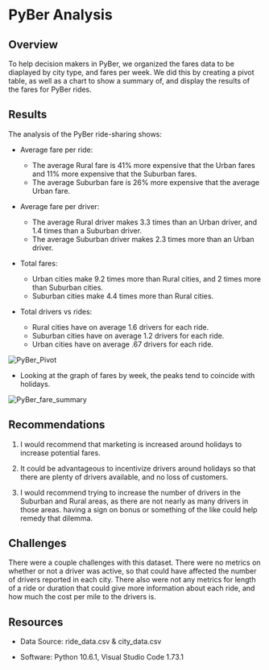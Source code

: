 # PyBer Analysis

## Overview

To help decision makers in PyBer, we organized the fares data to be diaplayed by city type, and fares per week. We did this by creating a pivot table, as well as a chart to show a summary of, and display the results of the fares for PyBer rides. 

## Results

The analysis of the PyBer ride-sharing shows:

* Average fare per ride:

    * The average Rural fare is 41% more expensive that the Urban fares and 11% more expensive that the Suburban fares.
    * The average Suburban fare is 26% more expensive that the average Urban fare.
    
* Average fare per driver:
    
    * The average Rural driver makes 3.3 times than an Urban driver, and 1.4 times than a Suburban driver.
    * The average Suburban driver makes 2.3 times more than an Urban driver.
    
* Total fares:

    * Urban cities make 9.2 times more than Rural cities, and 2 times more than Suburban cities.
    * Suburban cities make 4.4 times more than Rural cities.

* Total drivers vs rides:
 
    * Rural cities have on average 1.6 drivers for each ride.
    * Suburban cities have on average 1.2 drivers for each ride.
    * Urban cities have on average .67 drivers for each ride.
    
![PyBer_Pivot](https://user-images.githubusercontent.com/116474586/206328242-90e2e4e3-21c3-4562-b71f-3941a59f72fa.png)

* Looking at the graph of fares by week, the peaks tend to coincide with holidays.

![PyBer_fare_summary](https://user-images.githubusercontent.com/116474586/206328614-463910ea-ca43-4a04-9c38-2a93f15c2f3c.png)

    
## Recommendations

1. I would recommend that marketing is increased around holidays to increase potential fares.

2. It could be advantageous to incentivize drivers around holidays so that there are plenty of drivers available, and no loss of customers.

3. I would recommend trying to increase the number of drivers in the Suburban and Rural areas, as there are not nearly as many drivers in those areas. having a sign on bonus or something of the like could help remedy that dilemma.


## Challenges

There were a couple challenges with this dataset. There were no metrics on whether or not a driver was active, so that could have affected the number of drivers reported in each city. There also were not any metrics for length of a ride or duration that could give more information about each ride, and how much the cost per mile to the drivers is. 

## Resources

* Data Source: ride_data.csv & city_data.csv

* Software: Python 10.6.1, Visual Studio Code 1.73.1
